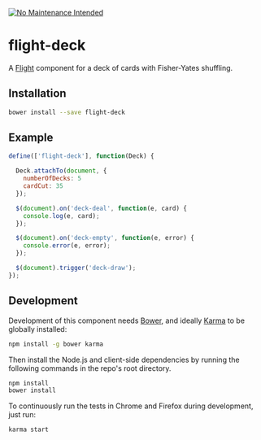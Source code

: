 [![No Maintenance Intended](http://unmaintained.tech/badge.svg)](http://unmaintained.tech/)

# flight-deck

A [Flight](https://github.com/twitter/flight) component for a deck of cards with Fisher-Yates shuffling.

## Installation

```bash
bower install --save flight-deck
```

## Example

```javascript
define(['flight-deck'], function(Deck) {

  Deck.attachTo(document, {
    numberOfDecks: 5
    cardCut: 35
  });

  $(document).on('deck-deal', function(e, card) {
    console.log(e, card);
  });

  $(document).on('deck-empty', function(e, error) {
    console.error(e, error);
  });

  $(document).trigger('deck-draw');
});
```

## Development

Development of this component needs [Bower](http://bower.io), and ideally
[Karma](http://karma-runner.github.io) to be globally installed:

```bash
npm install -g bower karma
```

Then install the Node.js and client-side dependencies by running the following
commands in the repo's root directory.

```bash
npm install
bower install
```

To continuously run the tests in Chrome and Firefox during development, just run:

```bash
karma start
```
